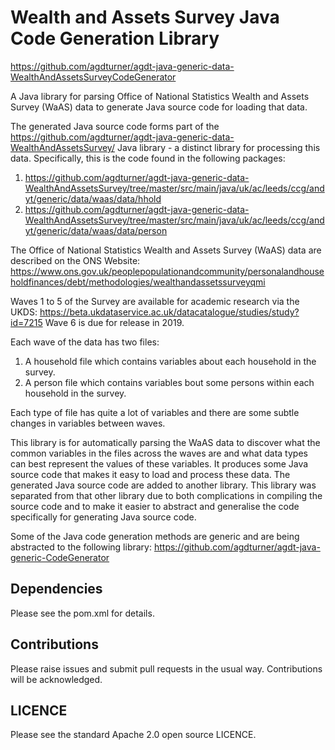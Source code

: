 # Wealth and Assets Survey Java Code Generation Library
https://github.com/agdturner/agdt-java-generic-data-WealthAndAssetsSurveyCodeGenerator

A Java library for parsing Office of National Statistics Wealth and Assets Survey (WaAS) data to generate Java source code for loading that data.

The generated Java source code forms part of the https://github.com/agdturner/agdt-java-generic-data-WealthAndAssetsSurvey/ Java library - a distinct library for processing this data. Specifically, this is the code found in the following packages:
1. https://github.com/agdturner/agdt-java-generic-data-WealthAndAssetsSurvey/tree/master/src/main/java/uk/ac/leeds/ccg/andyt/generic/data/waas/data/hhold
2. https://github.com/agdturner/agdt-java-generic-data-WealthAndAssetsSurvey/tree/master/src/main/java/uk/ac/leeds/ccg/andyt/generic/data/waas/data/person

The Office of National Statistics Wealth and Assets Survey (WaAS) data are described on the ONS Website:
https://www.ons.gov.uk/peoplepopulationandcommunity/personalandhouseholdfinances/debt/methodologies/wealthandassetssurveyqmi

Waves 1 to 5 of the Survey are available for academic research via the UKDS:
https://beta.ukdataservice.ac.uk/datacatalogue/studies/study?id=7215
Wave 6 is due for release in 2019.

Each wave of the data has two files:
1. A household file which contains variables about each household in the survey.
2. A person file which contains variables bout some persons within each household in the survey.

Each type of file has quite a lot of variables and there are some subtle changes in variables between waves.

This library is for automatically parsing the WaAS data to discover what the common variables in the files across the waves are and what data types can best represent the values of these variables. It produces some Java source code that makes it easy to load and process these data. The generated Java source code are added to another library. This library was separated from that other library due to both complications in compiling the source code and to make it easier to abstract and generalise the code specifically for generating Java source code.

Some of the Java code generation methods are generic and are being abstracted to the following library:
https://github.com/agdturner/agdt-java-generic-CodeGenerator

## Dependencies
Please see the pom.xml for details.

## Contributions
Please raise issues and submit pull requests in the usual way. Contributions will be acknowledged. 

## LICENCE
Please see the standard Apache 2.0 open source LICENCE.
